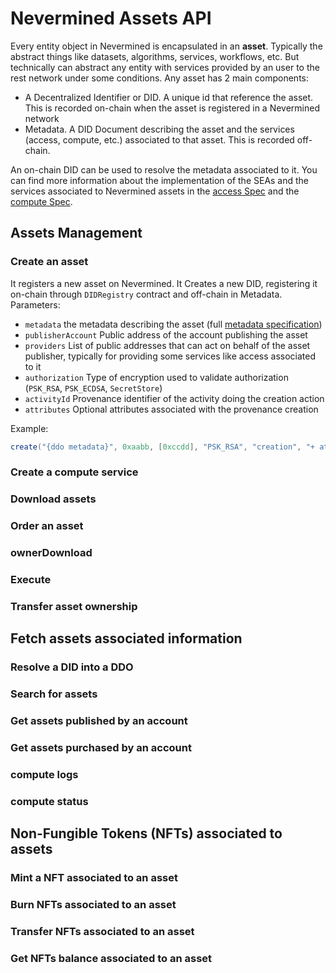 # Nevermined Assets API

Every entity object in Nevermined is encapsulated in an **asset**. Typically the abstract things like datasets, algorithms, services, workflows, etc. But technically can abstract any entity with services provided by an user to the rest network under some conditions. Any asset has 2 main components:

- A Decentralized Identifier or DID. A unique id that reference the asset. This is recorded on-chain when the asset is registered in a Nevermined network
- Metadata. A DID Document describing the asset and the services (access, compute, etc.) associated to that asset. This is recorded off-chain.

An on-chain DID can be used to resolve the metadata associated to it.
You can find more information about the implementation of the SEAs and the services associated to Nevermined assets in the [access Spec](../architecture/specs/access/README.md) and the [compute Spec](../architecture/specs/compute/README.md).

## Assets Management

### Create an asset

It registers a new asset on Nevermined. It Creates a new DID, registering it on-chain through `DIDRegistry` contract and off-chain in Metadata.
Parameters:

* `metadata` the metadata describing the asset (full [metadata specification](../architecture/spec/metadata/README.md))
* `publisherAccount` Public address of the account publishing the asset
* `providers` List of public addresses that can act on behalf of the asset publisher, typically for providing some services like access associated to it
* `authorization` Type of encryption used to validate authorization (`PSK_RSA`, `PSK_ECDSA`, `SecretStore`)
* `activityId` Provenance identifier of the activity doing the creation action
* `attributes` Optional attributes associated with the provenance creation

Example:

```java
create("{ddo metadata}", 0xaabb, [0xccdd], "PSK_RSA", "creation", "+ attributes")
```


### Create a compute service

### Download assets

### Order an asset

### ownerDownload

### Execute

### Transfer asset ownership


## Fetch assets associated information

### Resolve a DID into a DDO


### Search for assets

### Get assets published by an account

### Get assets purchased by an account

### compute logs

### compute status





## Non-Fungible Tokens (NFTs) associated to assets

### Mint a NFT associated to an asset


### Burn NFTs associated to an asset

### Transfer NFTs associated to an asset

### Get NFTs balance associated to an asset
